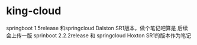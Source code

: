 # king-cloud
springboot 1.5release 和springcloud Dalston SR1版本，做个笔记吧算是
后续会上传一版 sprinboot 2.2.2release 和 springcloud Hoxton SR1的版本作为笔记
